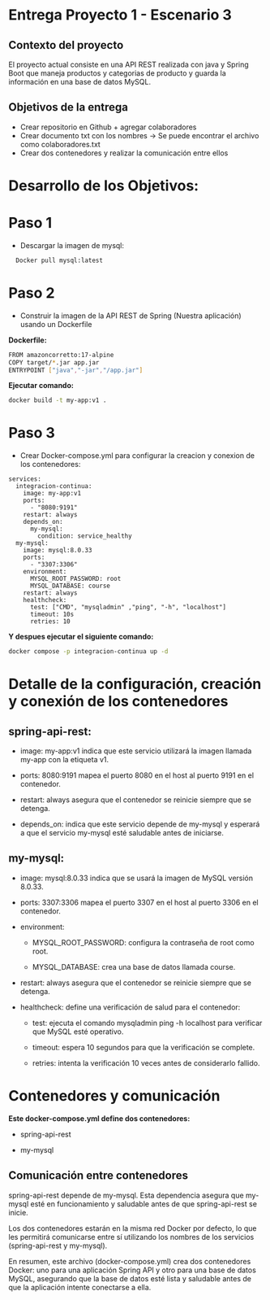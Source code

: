 # Entrega Proyecto 1 - Escenario 3

## Contexto del proyecto

El proyecto actual consiste en una API REST realizada con java y Spring Boot que maneja productos y categorias de producto y guarda la información en una base de datos MySQL.

## Objetivos de la entrega
- Crear repositorio en Github + agregar colaboradores
- Crear documento txt con los nombres -> Se puede encontrar el archivo como colaboradores.txt
- Crear dos contenedores y realizar la comunicación entre ellos

# Desarrollo de los Objetivos:
# Paso 1
- Descargar la imagen de mysql:
```bash
  Docker pull mysql:latest
```

# Paso 2
- Construir la imagen de la API REST de Spring (Nuestra aplicación) usando un Dockerfile

**Dockerfile:**
```bash
FROM amazoncorretto:17-alpine
COPY target/*.jar app.jar
ENTRYPOINT ["java","-jar","/app.jar"]
```
**Ejecutar comando:**
```bash
docker build -t my-app:v1 .
```
# Paso 3
- Crear Docker-compose.yml para configurar la creacion y conexion de los contenedores:

```
services:
  integracion-continua:
    image: my-app:v1
    ports:
      - "8080:9191"
    restart: always
    depends_on:
      my-mysql:
        condition: service_healthy
  my-mysql:
    image: mysql:8.0.33
    ports:
      - "3307:3306"
    environment:
      MYSQL_ROOT_PASSWORD: root
      MYSQL_DATABASE: course
    restart: always
    healthcheck:
      test: ["CMD", "mysqladmin" ,"ping", "-h", "localhost"]
      timeout: 10s
      retries: 10
```
**Y despues ejecutar el siguiente comando:**
```bash
docker compose -p integracion-continua up -d
```
# Detalle de la configuración, creación y conexión de los contenedores

## spring-api-rest:

- image: my-app:v1 indica que este servicio utilizará la imagen llamada my-app con la etiqueta v1.

- ports: 8080:9191 mapea el puerto 8080 en el host al puerto 9191 en el contenedor.

- restart: always asegura que el contenedor se reinicie siempre que se detenga.

- depends_on: indica que este servicio depende de my-mysql y esperará a que el servicio my-mysql esté saludable antes de iniciarse.

## my-mysql:

- image: mysql:8.0.33 indica que se usará la imagen de MySQL versión 8.0.33.

- ports: 3307:3306 mapea el puerto 3307 en el host al puerto 3306 en el contenedor.

- environment:

    - MYSQL_ROOT_PASSWORD: configura la contraseña de  root como root.

    - MYSQL_DATABASE: crea una base de datos llamada course.

- restart: always asegura que el contenedor se reinicie siempre que se detenga.

- healthcheck: define una verificación de salud para el contenedor:

    - test: ejecuta el comando mysqladmin ping -h localhost para verificar que MySQL esté operativo.

    - timeout: espera 10 segundos para que la verificación se complete.

    - retries: intenta la verificación 10 veces antes de considerarlo fallido.

# Contenedores y comunicación
**Este docker-compose.yml define dos contenedores:**

- spring-api-rest

- my-mysql

## Comunicación entre contenedores
spring-api-rest depende de my-mysql. Esta dependencia asegura que my-mysql esté en funcionamiento y saludable antes de que spring-api-rest se inicie.

Los dos contenedores estarán en la misma red Docker por defecto, lo que les permitirá comunicarse entre sí utilizando los nombres de los servicios (spring-api-rest y my-mysql).

En resumen, este archivo (docker-compose.yml) crea dos contenedores Docker: uno para una aplicación Spring API y otro para una base de datos MySQL, asegurando que la base de datos esté lista y saludable antes de que la aplicación intente conectarse a ella.